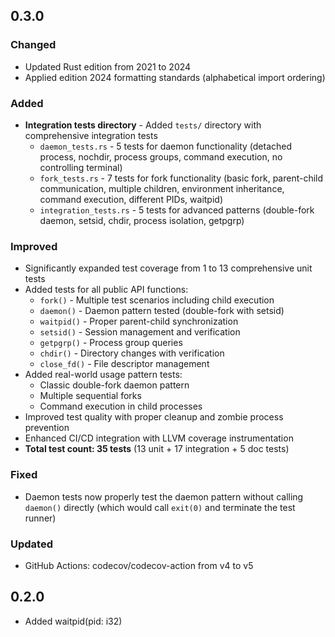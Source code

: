 ## 0.3.0

### Changed
* Updated Rust edition from 2021 to 2024
* Applied edition 2024 formatting standards (alphabetical import ordering)

### Added
* **Integration tests directory** - Added `tests/` directory with comprehensive integration tests
  - `daemon_tests.rs` - 5 tests for daemon functionality (detached process, nochdir, process groups, command execution, no controlling terminal)
  - `fork_tests.rs` - 7 tests for fork functionality (basic fork, parent-child communication, multiple children, environment inheritance, command execution, different PIDs, waitpid)
  - `integration_tests.rs` - 5 tests for advanced patterns (double-fork daemon, setsid, chdir, process isolation, getpgrp)

### Improved
* Significantly expanded test coverage from 1 to 13 comprehensive unit tests
* Added tests for all public API functions:
  - `fork()` - Multiple test scenarios including child execution
  - `daemon()` - Daemon pattern tested (double-fork with setsid)
  - `waitpid()` - Proper parent-child synchronization
  - `setsid()` - Session management and verification
  - `getpgrp()` - Process group queries
  - `chdir()` - Directory changes with verification
  - `close_fd()` - File descriptor management
* Added real-world usage pattern tests:
  - Classic double-fork daemon pattern
  - Multiple sequential forks
  - Command execution in child processes
* Improved test quality with proper cleanup and zombie process prevention
* Enhanced CI/CD integration with LLVM coverage instrumentation
* **Total test count: 35 tests** (13 unit + 17 integration + 5 doc tests)

### Fixed
* Daemon tests now properly test the daemon pattern without calling `daemon()` directly
  (which would call `exit(0)` and terminate the test runner)

### Updated
* GitHub Actions: codecov/codecov-action from v4 to v5

## 0.2.0
* Added waitpid(pid: i32)
